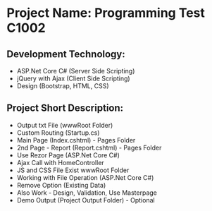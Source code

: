 # Project Name: Programming Test C1002

## Development Technology:
- ASP.Net Core C# (Server Side Scripting)
- jQuery with Ajax (Client Side Scripting)
- Design (Bootstrap, HTML, CSS)


## Project Short Description:
- Output txt File (wwwRoot Folder)
- Custom Routing (Startup.cs)
- Main Page (Index.cshtml) - Pages Folder
- 2nd Page - Report (Report.cshtml) - Pages Folder
- Use Rezor Page (ASP.Net Core C#)
- Ajax Call with HomeController
- JS and CSS File Exist wwwRoot Folder
- Working with File Operation (ASP.Net Core C#)
- Remove Option (Existing Data)
- Also Work - Design, Validation, Use Masterpage 
- Demo Output (Project Output Folder) - Optional 
